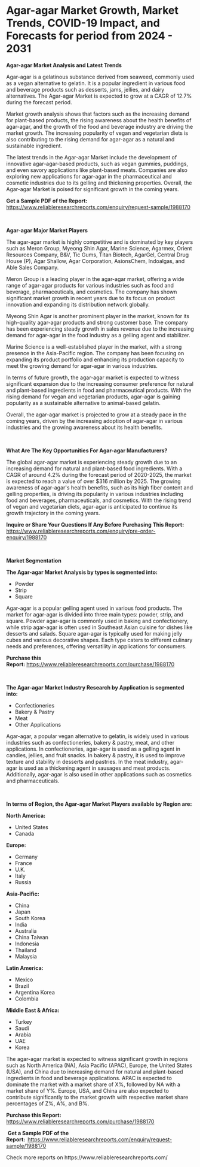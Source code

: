 <p><h1>Agar-agar Market Growth, Market Trends, COVID-19 Impact, and Forecasts for period from 2024 - 2031</h1></p><p><strong>Agar-agar Market Analysis and Latest Trends</strong></p>
<p><p>Agar-agar is a gelatinous substance derived from seaweed, commonly used as a vegan alternative to gelatin. It is a popular ingredient in various food and beverage products such as desserts, jams, jellies, and dairy alternatives. The Agar-agar Market is expected to grow at a CAGR of 12.7% during the forecast period. </p><p>Market growth analysis shows that factors such as the increasing demand for plant-based products, the rising awareness about the health benefits of agar-agar, and the growth of the food and beverage industry are driving the market growth. The increasing popularity of vegan and vegetarian diets is also contributing to the rising demand for agar-agar as a natural and sustainable ingredient.</p><p>The latest trends in the Agar-agar Market include the development of innovative agar-agar-based products, such as vegan gummies, puddings, and even savory applications like plant-based meats. Companies are also exploring new applications for agar-agar in the pharmaceutical and cosmetic industries due to its gelling and thickening properties. Overall, the Agar-agar Market is poised for significant growth in the coming years.</p></p>
<p><strong>Get a Sample PDF of the Report:&nbsp;</strong> <a href="https://www.reliableresearchreports.com/enquiry/request-sample/1988170">https://www.reliableresearchreports.com/enquiry/request-sample/1988170</a></p>
<p>&nbsp;</p>
<p><strong>Agar-agar Major Market Players</strong></p>
<p><p>The agar-agar market is highly competitive and is dominated by key players such as Meron Group, Myeong Shin Agar, Marine Science, Agarmex, Orient Resources Company, B&V, Tic Gums, Titan Biotech, AgarGel, Central Drug House (P), Agar Shallow, Agar Corporation, AsionsChem, Indoalgas, and Able Sales Company. </p><p>Meron Group is a leading player in the agar-agar market, offering a wide range of agar-agar products for various industries such as food and beverage, pharmaceuticals, and cosmetics. The company has shown significant market growth in recent years due to its focus on product innovation and expanding its distribution network globally. </p><p>Myeong Shin Agar is another prominent player in the market, known for its high-quality agar-agar products and strong customer base. The company has been experiencing steady growth in sales revenue due to the increasing demand for agar-agar in the food industry as a gelling agent and stabilizer.</p><p>Marine Science is a well-established player in the market, with a strong presence in the Asia-Pacific region. The company has been focusing on expanding its product portfolio and enhancing its production capacity to meet the growing demand for agar-agar in various industries. </p><p>In terms of future growth, the agar-agar market is expected to witness significant expansion due to the increasing consumer preference for natural and plant-based ingredients in food and pharmaceutical products. With the rising demand for vegan and vegetarian products, agar-agar is gaining popularity as a sustainable alternative to animal-based gelatin.</p><p>Overall, the agar-agar market is projected to grow at a steady pace in the coming years, driven by the increasing adoption of agar-agar in various industries and the growing awareness about its health benefits.</p></p>
<p>&nbsp;</p>
<p><strong>What Are The Key Opportunities For Agar-agar Manufacturers?</strong></p>
<p><p>The global agar-agar market is experiencing steady growth due to an increasing demand for natural and plant-based food ingredients. With a CAGR of around 4.2% during the forecast period of 2020-2025, the market is expected to reach a value of over $316 million by 2025. The growing awareness of agar-agar's health benefits, such as its high fiber content and gelling properties, is driving its popularity in various industries including food and beverages, pharmaceuticals, and cosmetics. With the rising trend of vegan and vegetarian diets, agar-agar is anticipated to continue its growth trajectory in the coming years.</p></p>
<p><strong>Inquire or Share Your Questions If Any Before Purchasing This Report:</strong> <a href="https://www.reliableresearchreports.com/enquiry/pre-order-enquiry/1988170">https://www.reliableresearchreports.com/enquiry/pre-order-enquiry/1988170</a></p>
<p>&nbsp;</p>
<p><strong>Market Segmentation</strong></p>
<p><strong>The Agar-agar Market Analysis by types is segmented into:</strong></p>
<p><ul><li>Powder</li><li>Strip</li><li>Square</li></ul></p>
<p><p>Agar-agar is a popular gelling agent used in various food products. The market for agar-agar is divided into three main types: powder, strip, and square. Powder agar-agar is commonly used in baking and confectionery, while strip agar-agar is often used in Southeast Asian cuisine for dishes like desserts and salads. Square agar-agar is typically used for making jelly cubes and various decorative shapes. Each type caters to different culinary needs and preferences, offering versatility in applications for consumers.</p></p>
<p><strong>Purchase this Report:&nbsp;</strong><a href="https://www.reliableresearchreports.com/purchase/1988170">https://www.reliableresearchreports.com/purchase/1988170</a></p>
<p>&nbsp;</p>
<p><strong>The Agar-agar Market Industry Research by Application is segmented into:</strong></p>
<p><ul><li>Confectioneries</li><li>Bakery & Pastry</li><li>Meat</li><li>Other Applications</li></ul></p>
<p><p>Agar-agar, a popular vegan alternative to gelatin, is widely used in various industries such as confectioneries, bakery & pastry, meat, and other applications. In confectioneries, agar-agar is used as a gelling agent in candies, jellies, and fruit snacks. In bakery & pastry, it is used to improve texture and stability in desserts and pastries. In the meat industry, agar-agar is used as a thickening agent in sausages and meat products. Additionally, agar-agar is also used in other applications such as cosmetics and pharmaceuticals.</p></p>
<p>&nbsp;</p>
<p><strong>In terms of Region, the Agar-agar Market Players available by Region are:</strong></p>
<p>
    <p> <strong> North America: </strong>
        <ul>
            <li>United States</li>
            <li>Canada</li>
        </ul>
        </p> 
    <p> <strong> Europe: </strong>
        <ul>
            <li>Germany</li>
            <li>France</li>
            <li>U.K.</li>
            <li>Italy</li>
            <li>Russia</li>
        </ul>
        </p> 
    <p> <strong> Asia-Pacific: </strong>
        <ul>
            <li>China</li>
            <li>Japan</li>
            <li>South Korea</li>
            <li>India</li>
            <li>Australia</li>
            <li>China Taiwan</li>
            <li>Indonesia</li>
            <li>Thailand</li>
            <li>Malaysia</li>
        </ul>
        </p> 
    <p> <strong> Latin America: </strong>
        <ul>
            <li>Mexico</li>
            <li>Brazil</li>
            <li>Argentina Korea</li>
            <li>Colombia</li>
        </ul>
        </p> 
    <p> <strong> Middle East & Africa: </strong>
        <ul>
            <li>Turkey</li>
            <li>Saudi</li>
            <li>Arabia</li>
            <li>UAE</li>
            <li>Korea</li>
        </ul>
    </p>
    </p>
<p><p>The agar-agar market is expected to witness significant growth in regions such as North America (NA), Asia Pacific (APAC), Europe, the United States (USA), and China due to increasing demand for natural and plant-based ingredients in food and beverage applications. APAC is expected to dominate the market with a market share of X%, followed by NA with a market share of Y%. Europe, USA, and China are also expected to contribute significantly to the market growth with respective market share percentages of Z%, A%, and B%.</p></p>
<p><strong>Purchase this Report: </strong><a href="https://www.reliableresearchreports.com/purchase/1988170">https://www.reliableresearchreports.com/purchase/1988170</a></p>
<p>&nbsp;<strong>Get a Sample PDF of the Report:&nbsp;&nbsp;</strong><a href="https://www.reliableresearchreports.com/enquiry/request-sample/1988170">https://www.reliableresearchreports.com/enquiry/request-sample/1988170</a></p>
<p><strong></strong></p>
<p>Check more reports on https://www.reliableresearchreports.com/</p>